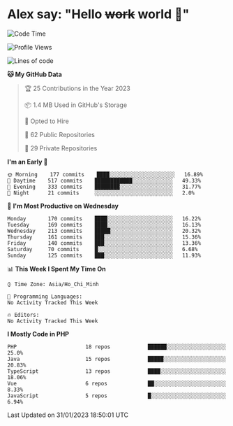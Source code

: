 # Alex say: "Hello ~~work~~ world 🐾"

<!--START_SECTION:waka-->
![Code Time](http://img.shields.io/badge/Code%20Time-839%20hrs%205%20mins-blue)

![Profile Views](http://img.shields.io/badge/Profile%20Views-0-blue)

![Lines of code](https://img.shields.io/badge/From%20Hello%20World%20I%27ve%20Written-1%20Million%20lines%20of%20code-blue)

**🐱 My GitHub Data** 

> 🏆 25 Contributions in the Year 2023
 > 
> 📦 1.4 MB Used in GitHub's Storage 
 > 
> 💼 Opted to Hire
 > 
> 📜 62 Public Repositories 
 > 
> 🔑 29 Private Repositories  
 > 
**I'm an Early 🐤** 

```text
🌞 Morning    177 commits    ████░░░░░░░░░░░░░░░░░░░░░   16.89% 
🌆 Daytime    517 commits    ████████████░░░░░░░░░░░░░   49.33% 
🌃 Evening    333 commits    ████████░░░░░░░░░░░░░░░░░   31.77% 
🌙 Night      21 commits     ░░░░░░░░░░░░░░░░░░░░░░░░░   2.0%

```
📅 **I'm Most Productive on Wednesday** 

```text
Monday       170 commits    ████░░░░░░░░░░░░░░░░░░░░░   16.22% 
Tuesday      169 commits    ████░░░░░░░░░░░░░░░░░░░░░   16.13% 
Wednesday    213 commits    █████░░░░░░░░░░░░░░░░░░░░   20.32% 
Thursday     161 commits    ███░░░░░░░░░░░░░░░░░░░░░░   15.36% 
Friday       140 commits    ███░░░░░░░░░░░░░░░░░░░░░░   13.36% 
Saturday     70 commits     █░░░░░░░░░░░░░░░░░░░░░░░░   6.68% 
Sunday       125 commits    ███░░░░░░░░░░░░░░░░░░░░░░   11.93%

```


📊 **This Week I Spent My Time On** 

```text
⌚︎ Time Zone: Asia/Ho_Chi_Minh

💬 Programming Languages: 
No Activity Tracked This Week

🔥 Editors: 
No Activity Tracked This Week

```

**I Mostly Code in PHP** 

```text
PHP                      18 repos            ██████░░░░░░░░░░░░░░░░░░░   25.0% 
Java                     15 repos            █████░░░░░░░░░░░░░░░░░░░░   20.83% 
TypeScript               13 repos            ████░░░░░░░░░░░░░░░░░░░░░   18.06% 
Vue                      6 repos             ██░░░░░░░░░░░░░░░░░░░░░░░   8.33% 
JavaScript               5 repos             █░░░░░░░░░░░░░░░░░░░░░░░░   6.94%

```



 Last Updated on 31/01/2023 18:50:01 UTC
<!--END_SECTION:waka-->
